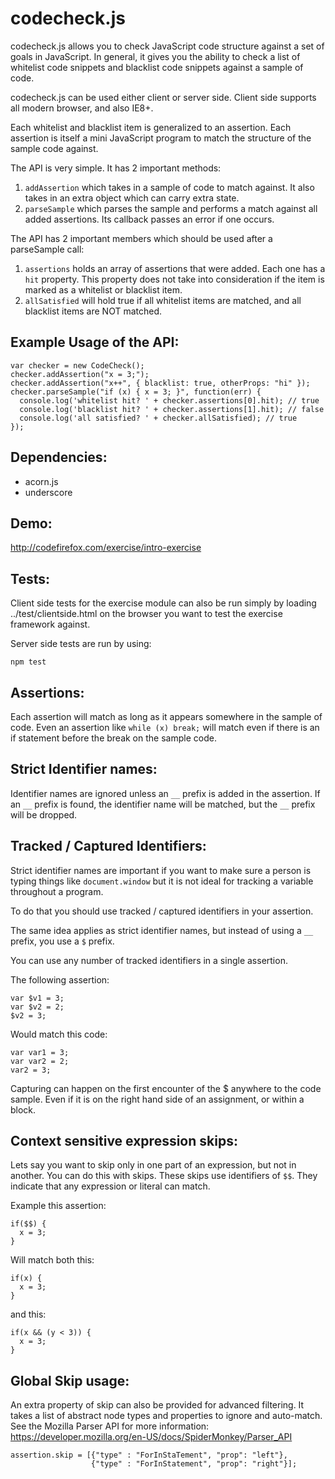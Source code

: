 codecheck.js
============

codecheck.js allows you to check JavaScript code structure against a set of goals in JavaScript.
In general, it gives you the ability to check a list of whitelist code snippets and blacklist code snippets against
a sample of code.

codecheck.js can be used either client or server side.
Client side supports all modern browser, and also IE8+.


Each whitelist and blacklist item is generalized to an assertion.
Each assertion is itself a mini JavaScript program to match the structure
of the sample code against.

The API is very simple. It has 2 important methods:

1. `addAssertion` which takes in a sample of code to match against. It also
   takes in an extra object which can carry extra state.
2. `parseSample` which parses the sample and performs a match against all
   added assertions.  Its callback passes an error if one occurs.

The API has 2 important members which should be used after a parseSample call:

1. `assertions` holds an array of assertions that were added. Each one has a `hit` property. This property does not take into consideration if the item is marked as a whitelist or blacklist item.
2. `allSatisfied` will hold true if all whitelist items are matched, and all blacklist items are NOT matched.

Example Usage of the API:
-------------------------

    var checker = new CodeCheck();
    checker.addAssertion("x = 3;");
    checker.addAssertion("x++", { blacklist: true, otherProps: "hi" });
    checker.parseSample("if (x) { x = 3; }", function(err) {
      console.log('whitelist hit? ' + checker.assertions[0].hit); // true
      console.log('blacklist hit? ' + checker.assertions[1].hit); // false
      console.log('all satisfied? ' + checker.allSatisfied); // true
    });

Dependencies:
-------------

- acorn.js
- underscore

Demo:
-----

http://codefirefox.com/exercise/intro-exercise

Tests:
------

Client side tests for the exercise module can also be run simply by
loading ../test/clientside.html on the browser you want to test the exercise
framework against.

Server side tests are run by using:

```npm test```


Assertions:
-----------

Each assertion will match as long as it appears somewhere in the sample of
code.  Even an assertion like `while (x) break;`  will match even if there
is an if statement before the break on the sample code.

Strict Identifier names:
------------------------

Identifier names are ignored unless an `__` prefix is added in the assertion.
If an `__` prefix is found, the identifier name will be matched, but the `__` prefix will be dropped.

Tracked / Captured Identifiers:
-------------------------------

Strict identifier names are important if you want to make sure a person is typing things like `document.window` but it is not
ideal for tracking a variable throughout a program.

To do that you should use tracked / captured identifiers in your assertion.

The same idea applies as strict identifier names, but instead of using a `__` prefix, you use a `$` prefix.

You can use any number of tracked identifiers in a single assertion.

The following assertion: 

    var $v1 = 3;
    var $v2 = 2;
    $v2 = 3;
    
Would match this code:

    var var1 = 3;
    var var2 = 2;
    var2 = 3;

Capturing can happen on the first encounter of the $ anywhere to the code sample.
Even if it is on the right hand side of an assignment, or within a block.

Context sensitive expression skips:
-----------------------------------

Lets say you want to skip only in one part of an expression, but not in another. You can do this with skips.
These skips use identifiers of `$$`. They indicate that any expression or literal can match.

Example this assertion:

    if($$) {
      x = 3;
    }

Will match both this:

    if(x) {
      x = 3;
    }

and  this:

    if(x && (y < 3)) {
      x = 3;
    }


Global Skip usage:
------------------

An extra property of skip can also be provided for advanced filtering.
It takes a list of abstract node types and properties to ignore and auto-match.
See the Mozilla Parser API for more information:
https://developer.mozilla.org/en-US/docs/SpiderMonkey/Parser_API

    assertion.skip = [{"type" : "ForInStaTement", "prop": "left"},
                      {"type" : "ForInStatement", "prop": "right"}];
